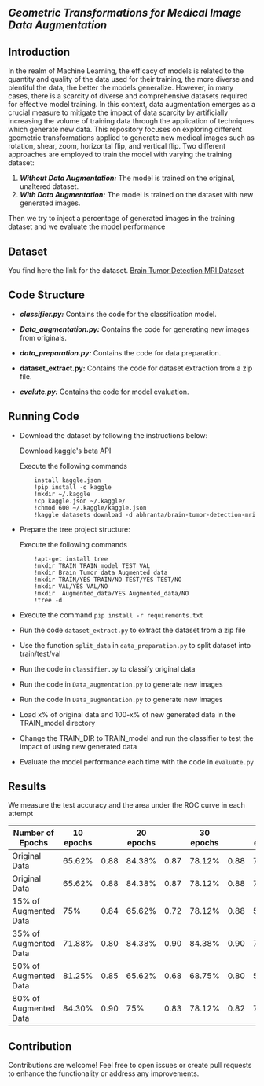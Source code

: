 *Geometric Transformations for Medical Image Data Augmentation*
--------------------------------------

**Introduction**
------------------------

In the realm of Machine Learning, the efficacy of models is related to the quantity and quality of the data used for their training, the more diverse and plentiful the data, the better the models generalize. However, in many cases, there is a scarcity of diverse and comprehensive datasets required for effective model training. In this context, data augmentation emerges as a crucial measure to mitigate the impact of data scarcity by artificially increasing the volume of training data through the application of techniques which generate new data.
This repository focuses on exploring different geometric transformations applied to generate new medical images such as rotation, shear, zoom, horizontal flip, and vertical flip. Two different approaches are employed to train the model with varying the training dataset:
1. ***Without Data Augmentation:*** The model is trained on the original, unaltered dataset.
2. ***With Data Augmentation:*** The model is trained on the dataset with new generated images.
   
Then we try to inject a percentage of generated images in the training dataset and we evaluate the model performance


**Dataset**
----------------


You find here the link for the dataset.
[Brain Tumor Detection MRI Dataset](https://www.kaggle.com/datasets/abhranta/brain-tumor-detection-mri?fbclid=IwAR0vZxyXazz_k64eRmOP7X-ltavMYQl5dS28QSskOXV2mEnMdEXjfhLiCPA)


**Code Structure**
---------------------------

* ***classifier.py:*** Contains the code for the classification model.

* ***Data_augmentation.py:*** Contains the code for generating new images from originals.

* ***data_preparation.py:*** Contains the code for data preparation.
  
*  **dataset_extract.py:** Contains the code for dataset extraction from a zip file.

* ***evalute.py:*** Contains the code for model evaluation. 
  


**Running Code**
-------------------

* Download the dataset by following the instructions below:

    Download kaggle's beta API

    Execute the following commands
    ```
        install kaggle.json 
        !pip install -q kaggle
        !mkdir ~/.kaggle
        !cp kaggle.json ~/.kaggle/
        !chmod 600 ~/.kaggle/kaggle.json
        !kaggle datasets download -d abhranta/brain-tumor-detection-mri
  
* Prepare the tree project structure:

  Execute the following commands
    ``` 
        !apt-get install tree
        !mkdir TRAIN TRAIN_model TEST VAL 
        !mkdir Brain_Tumor_data Augmented_data
        !mkdir TRAIN/YES TRAIN/NO TEST/YES TEST/NO
        !mkdir VAL/YES VAL/NO
        !mkdir  Augmented_data/YES Augmented_data/NO
        !tree -d 

* Execute the command `pip install -r requirements.txt`
* Run the code `dataset_extract.py` to extract the dataset from a zip file
* Use the function `split_data` in `data_preparation.py` to split dataset into train/test/val
  
* Run the code in `classifier.py` to classify original data

* Run the code in `Data_augmentation.py` to generate new images
* Run the code in `Data_augmentation.py` to generate new images
  
* Load x% of original data and 100-x% of new generated data in the TRAIN_model directory
  
* Change the TRAIN_DIR to TRAIN_model and run the classifier to test the impact of using new generated data

* Evaluate the model performance each time with the code in `evaluate.py`

**Results**
---------------------

We measure the test accuracy and the area under the ROC curve in each attempt

| Number of Epochs       | 10 epochs |            | 20 epochs |            | 30 epochs |            | 40 epochs |            | 50 epochs |          |  
|------------------------|-----------|------------|-----------|------------|-----------|------------|-----------|------------|-----------|------------|
| Original Data          | 65.62%    | 0.88       | 84.38%    | 0.87       | 78.12%    | 0.88       | 71.88%    | 0.84       | 75%        | 0.85       |
| Original Data          | 65.62%    | 0.88       | 84.38%    | 0.87       | 78.12%    | 0.88       | 71.88%    | 0.84       | 75%        | 0.85       |
| 15% of Augmented Data   | 75%      | 0.84      | 65.62%      | 0.72       | 78.12%     |0.88       |56.25%      | 0.67      | 53.12%      | 0.65      | 
| 35% of Augmented Data   | 71.88%      | 0.80       | 84.38%    |0.90       | 84.38%      |0.90       | 75%      | 0.85       | 62.50%      |0.71      |
| 50% of Augmented Data   |  81.25%      | 0.85      | 65.62%     | 0.68       | 68.75%   | 0.80      | 56.25%     | 0.57      | 53.12%     | 0.49      |
| 80% of Augmented Data   | 84.30%      | 0.90      | 75%      | 0.83       | 78.12%     | 0.82      | 78.12%      | 0.80      | 43.75%    | 0.45       | 

**Contribution**
------------------------

Contributions are welcome! Feel free to open issues or create pull requests to enhance the functionality or address any improvements.






